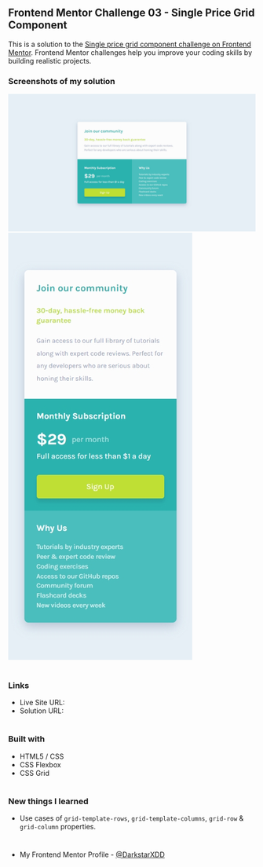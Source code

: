 ## Frontend Mentor Challenge 03 - Single Price Grid Component

This is a solution to the [Single price grid component challenge on Frontend Mentor](https://www.frontendmentor.io/challenges/single-price-grid-component-5ce41129d0ff452fec5abbbc). Frontend Mentor challenges help you improve your coding skills by building realistic projects.


### Screenshots of my solution
![](./solution_screenshots/screenshot_desktop.jpeg)
![](./solution_screenshots/screenshot_mobile.jpeg)
#


### Links
- Live Site URL: 
- Solution URL: 
#


### Built with
- HTML5 / CSS
- CSS Flexbox
- CSS Grid
#


### New things I learned
- Use cases of `grid-template-rows`, `grid-template-columns`, `grid-row` & `grid-column` properties.
#


- My Frontend Mentor Profile - [@DarkstarXDD](https://www.frontendmentor.io/profile/DarkstarXDD)

